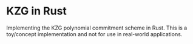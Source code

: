 # KZG in Rust
Implementing the KZG polynomial commitment scheme in Rust.
This is a toy/concept implementation and not for use in real-world applications.
